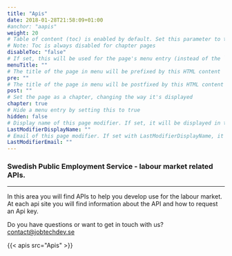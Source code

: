 ```yaml
---
title: "Apis"
date: 2018-01-28T21:58:09+01:00
#anchor: "aapis"
weight: 20
# Table of content (toc) is enabled by default. Set this parameter to true to disable it.
# Note: Toc is always disabled for chapter pages
disableToc: "false"
# If set, this will be used for the page's menu entry (instead of the `title` attribute)
menuTitle: ""
# The title of the page in menu will be prefixed by this HTML content
pre: ""
# The title of the page in menu will be postfixed by this HTML content
post: ""
# Set the page as a chapter, changing the way it's displayed
chapter: true
# Hide a menu entry by setting this to true
hidden: false
# Display name of this page modifier. If set, it will be displayed in the footer.
LastModifierDisplayName: ""
# Email of this page modifier. If set with LastModifierDisplayName, it will be displayed in the footer
LastModifierEmail: ""
---
```

### Swedish Public Employment Service - labour market related APIs.
<hr>


In this area you will find APIs to help you develop use for the labour market.
At each api site you will find information about the API and how to request an Api key.

Do you have questions or want  to get in touch with us?  
<contact@jobtechdev.se>






{{< apis src="Apis" >}}

